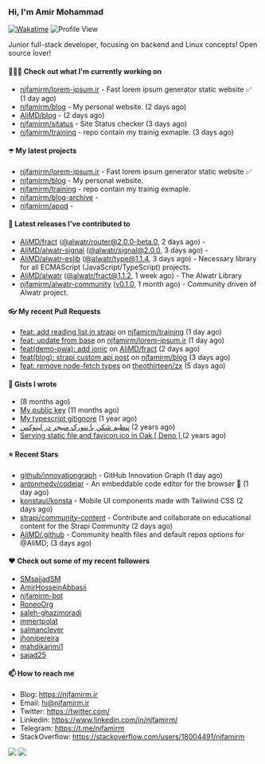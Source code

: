 ### Hi, I'm Amir Mohammad
[![Wakatime](https://wakatime.com/badge/user/68776a95-d771-48a4-a960-90136239e4fd.svg)](https://wakatime.com/@68776a95-d771-48a4-a960-90136239e4fd)
![Profile View](https://komarev.com/ghpvc/?username=njfamirm)

Junior full-stack developer, focusing on backend and Linux concepts!
Open source lover!

#### 👨🏻‍💻 Check out what I'm currently working on

- [njfamirm/lorem-ipsum.ir](https://github.com/njfamirm/lorem-ipsum.ir) - Fast lorem ipsum generator static website ✅ (1 day ago)
- [njfamirm/blog](https://github.com/njfamirm/blog) - My personal website. (2 days ago)
- [AliMD/blog](https://github.com/AliMD/blog) -  (2 days ago)
- [njfamirm/sitatus](https://github.com/njfamirm/sitatus) - Site Status checker (3 days ago)
- [njfamirm/training](https://github.com/njfamirm/training) - repo contain my trainig exmaple. (3 days ago)

#### ☂️ My latest projects

- [njfamirm/lorem-ipsum.ir](https://github.com/njfamirm/lorem-ipsum.ir) - Fast lorem ipsum generator static website ✅
- [njfamirm/blog](https://github.com/njfamirm/blog) - My personal website.
- [njfamirm/training](https://github.com/njfamirm/training) - repo contain my trainig exmaple.
- [njfamirm/blog-archive](https://github.com/njfamirm/blog-archive) - 
- [njfamirm/apod](https://github.com/njfamirm/apod) - 

#### 🎉 Latest releases I've contributed to

- [AliMD/fract](https://github.com/AliMD/fract) ([@alwatr/router@2.0.0-beta.0](https://github.com/AliMD/fract/releases/tag/%40alwatr/router%402.0.0-beta.0), 2 days ago) - 
- [AliMD/alwatr-signal](https://github.com/AliMD/alwatr-signal) ([@alwatr/signal@2.0.0](https://github.com/AliMD/alwatr-signal/releases/tag/%40alwatr/signal%402.0.0), 3 days ago) - 
- [AliMD/alwatr-eslib](https://github.com/AliMD/alwatr-eslib) ([@alwatr/type@1.1.4](https://github.com/AliMD/alwatr-eslib/releases/tag/%40alwatr/type%401.1.4), 3 days ago) - Necessary library for all ECMAScript (JavaScript/TypeScript) projects.
- [AliMD/alwatr](https://github.com/AliMD/alwatr) ([@alwatr/fract@1.1.2](https://github.com/AliMD/alwatr/releases/tag/%40alwatr/fract%401.1.2), 1 week ago) - The Alwatr Library
- [njfamirm/alwatr-community](https://github.com/njfamirm/alwatr-community) ([v0.1.0](https://github.com/njfamirm/alwatr-community/releases/tag/v0.1.0), 1 month ago) - Community driven of Alwatr project.

#### 👓 My recent Pull Requests

- [feat: add reading list in strapi](https://github.com/njfamirm/training/pull/3) on [njfamirm/training](https://github.com/njfamirm/training) (1 day ago)
- [feat: update from base](https://github.com/njfamirm/lorem-ipsum.ir/pull/32) on [njfamirm/lorem-ipsum.ir](https://github.com/njfamirm/lorem-ipsum.ir) (1 day ago)
- [feat(demo-pwa): add ionic](https://github.com/AliMD/fract/pull/15) on [AliMD/fract](https://github.com/AliMD/fract) (2 days ago)
- [feat(blog): strapi custom api post](https://github.com/njfamirm/blog/pull/34) on [njfamirm/blog](https://github.com/njfamirm/blog) (3 days ago)
- [feat: remove node-fetch types](https://github.com/theothirteen/zx/pull/1) on [theothirteen/zx](https://github.com/theothirteen/zx) (5 days ago)

#### 📓 Gists I wrote

- [](https://gist.github.com/022d07ecd84e69ad31ef0bcd32d86b59) (8 months ago)
- [My public key](https://gist.github.com/879f720c9ca74a0934ce571b7285ed34) (11 months ago)
- [My typescript gitignore](https://gist.github.com/6a40b1912daab3f91a02a7b53f3f76c3) (1 year ago)
- [تنظیم شکن با نتورک منیجر در لینوکس](https://gist.github.com/cc40c344e89bdcdf77085cbf1fc05162) (2 years ago)
- [Serving static file and favicon.ico in Oak [ Deno ] ](https://gist.github.com/9bcaca2b6a672e729c099193b4aafe9f) (2 years ago)

#### ⭐ Recent Stars

- [github/innovationgraph](https://github.com/github/innovationgraph) - GitHub Innovation Graph (1 day ago)
- [antonmedv/codejar](https://github.com/antonmedv/codejar) - An embeddable code editor for the browser 🍯 (1 day ago)
- [konstaui/konsta](https://github.com/konstaui/konsta) - Mobile UI components made with Tailwind CSS (2 days ago)
- [strapi/community-content](https://github.com/strapi/community-content) - Contribute and collaborate on educational content for the Strapi Community (2 days ago)
- [AliMD/.github](https://github.com/AliMD/.github) - Community health files and default repos options for @AliMD; (3 days ago)

#### ♥️ Check out some of my recent followers

- [SMsajjadSM](https://github.com/SMsajjadSM)
- [AmirHosseinAbbasii](https://github.com/AmirHosseinAbbasii)
- [njfamirm-bot](https://github.com/njfamirm-bot)
- [RoneoOrg](https://github.com/RoneoOrg)
- [saleh-ghazimoradi](https://github.com/saleh-ghazimoradi)
- [mmertpolat](https://github.com/mmertpolat)
- [salmanclever](https://github.com/salmanclever)
- [jhonipereira](https://github.com/jhonipereira)
- [mahdikarimi1](https://github.com/mahdikarimi1)
- [sajad25](https://github.com/sajad25)

#### 📫 How to reach me

- Blog: https://njfamirm.ir
- Email: hi@njfamirm.ir
- Twitter: https://twitter.com/
- Linkedin: https://www.linkedin.com/in/njfamirm/
- Telegram: https://t.me/njfamirm
- StackOverflow: https://stackoverflow.com/users/18004491/njfamirm

![](http://github-profile-summary-cards.vercel.app/api/cards/profile-details?username=njfamirm&theme=transparent)
![](https://github-profile-summary-cards.vercel.app/api/cards/productive-time?username=njfamirm&theme=transparent&utcOffset=3.50)
